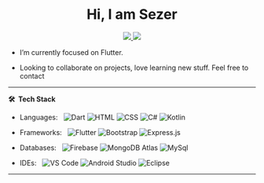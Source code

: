 
 
<p align="center"> <h1 align="center"> Hi, I am Sezer </h1> </p>
<p align="center">
<a href="https://www.linkedin.com/in/sezeralaca/"><img src="https://img.shields.io/badge/LinkedIn-0077B5?style=for-the-badge&logo=linkedin&logoColor=white"/> </a>
<a href="mailto:ahmetsezeralaca@gmail.com"><img src="https://img.shields.io/badge/Gmail-D14836?style=for-the-badge&logo=gmail&logoColor=white"/> </a>
</p>


-  I’m currently focused on Flutter.

-  Looking to collaborate on projects, love learning new stuff. Feel  free to contact


***

**🛠 &nbsp;Tech Stack**

- Languages: &nbsp;
  ![Dart](https://img.shields.io/badge/-Dart-333333?style=flat&logo=Dart&logoColor=007ACC)
  ![HTML](https://img.shields.io/badge/-HTML-333333?style=flat&logo=HTML5)
  ![CSS](https://img.shields.io/badge/-CSS-333333?style=flat&logo=CSS3&logoColor=1572B6)
  ![C#](https://img.shields.io/badge/-CSharp-333333?style=flat&logo=csharp&logoColor=blueviolet)
  ![Kotlin](https://img.shields.io/badge/-Kotlin-333333?style=flat&logo=Kotlin)

- Frameworks: &nbsp;
  ![Flutter](https://img.shields.io/badge/-Flutter-333333?style=flat&logo=flutter&logoColor=007ACC)
  ![Bootstrap](https://img.shields.io/badge/-Bootstrap-333333?style=flat&logo=bootstrap&logoColor=563D7C)
  ![Express.js](https://img.shields.io/badge/-Express.js-333333?style=flat&logo=node.js)

- Databases:  &nbsp;
  ![Firebase](https://img.shields.io/badge/-Firestore-333333?style=flat&logo=firebase)
  ![MongoDB Atlas](https://img.shields.io/badge/-MongoDB%20Atlas-333333?style=flat&logo=mongodb)
  ![MySql](https://img.shields.io/badge/-MySql-333333?style=flat&logo=mysql)

- IDEs: &nbsp;
  ![VS Code](https://img.shields.io/badge/-VS%20Code-333333?style=flat&logo=visual-studio-code&logoColor=007ACC)
  ![Android Studio](https://img.shields.io/badge/-Android%20Studio-333333?style=flat&logo=android-studio)
  ![Eclipse](https://img.shields.io/badge/-Eclipse-333333?style=flat&logo=eclipse)

 



<!-- -  📫 How to reach me:
[![LinkedIn](https://img.shields.io/badge/-Rahul_Kashyap-2867B2?style=flat&logo=Linkedin&logoColor=white)](https://www.linkedin.com/in/rahul-kashyap-230577195/)
[![Gmail](https://img.shields.io/badge/-Rahul_Kashyap-DB4437?style=flat&logo=Gmail&logoColor=white)](mailto:rahulkashyap4041@gmail.com) -->
***

<!-- ![](https://activity-graph.herokuapp.com/graph?username=imkashyap&theme=react-dark&hide_border=true&area=true) -->

<div align="center">



</div>
